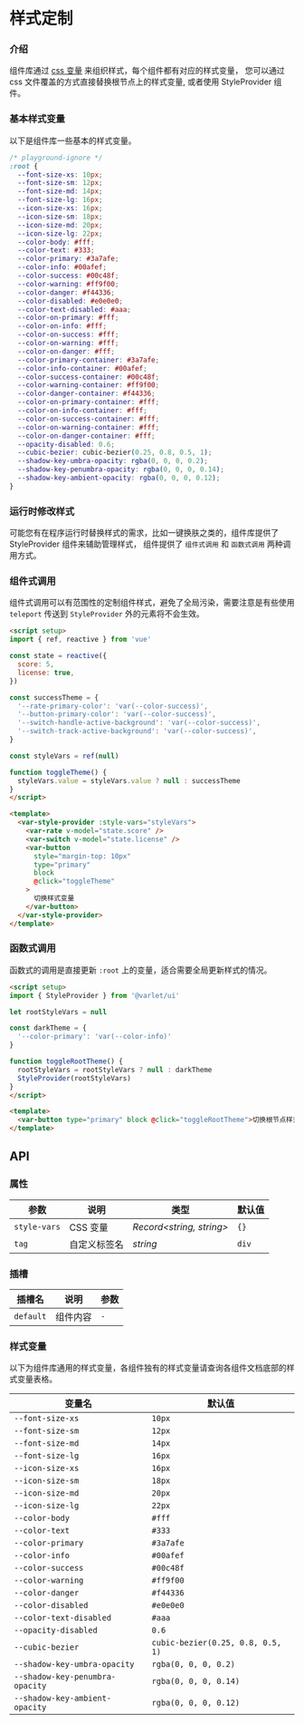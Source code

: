 # 样式定制

### 介绍

组件库通过 [css 变量](https://developer.mozilla.org/zh-CN/docs/Web/CSS/Using_CSS_custom_properties) 来组织样式，每个组件都有对应的样式变量，
您可以通过 css 文件覆盖的方式直接替换根节点上的样式变量, 或者使用 StyleProvider 组件。

### 基本样式变量

以下是组件库一些基本的样式变量。

```css
/* playground-ignore */
:root {
  --font-size-xs: 10px;
  --font-size-sm: 12px;
  --font-size-md: 14px;
  --font-size-lg: 16px;
  --icon-size-xs: 16px;
  --icon-size-sm: 18px;
  --icon-size-md: 20px;
  --icon-size-lg: 22px;
  --color-body: #fff;
  --color-text: #333;
  --color-primary: #3a7afe;
  --color-info: #00afef;
  --color-success: #00c48f;
  --color-warning: #ff9f00;
  --color-danger: #f44336;
  --color-disabled: #e0e0e0;
  --color-text-disabled: #aaa;
  --color-on-primary: #fff;
  --color-on-info: #fff;
  --color-on-success: #fff;
  --color-on-warning: #fff;
  --color-on-danger: #fff;
  --color-primary-container: #3a7afe;
  --color-info-container: #00afef;
  --color-success-container: #00c48f;
  --color-warning-container: #ff9f00;
  --color-danger-container: #f44336;
  --color-on-primary-container: #fff;
  --color-on-info-container: #fff;
  --color-on-success-container: #fff;
  --color-on-warning-container: #fff;
  --color-on-danger-container: #fff;
  --opacity-disabled: 0.6;
  --cubic-bezier: cubic-bezier(0.25, 0.8, 0.5, 1);
  --shadow-key-umbra-opacity: rgba(0, 0, 0, 0.2);
  --shadow-key-penumbra-opacity: rgba(0, 0, 0, 0.14);
  --shadow-key-ambient-opacity: rgba(0, 0, 0, 0.12);
}
```

### 运行时修改样式

可能您有在程序运行时替换样式的需求，比如一键换肤之类的，组件库提供了 StyleProvider 组件来辅助管理样式，
组件提供了 `组件式调用` 和 `函数式调用` 两种调用方式。

### 组件式调用

组件式调用可以有范围性的定制组件样式，避免了全局污染，需要注意是有些使用 `teleport` 传送到  `StyleProvider` 外的元素将不会生效。

```html
<script setup>
import { ref, reactive } from 'vue'

const state = reactive({
  score: 5,
  license: true,
})

const successTheme = {
  '--rate-primary-color': 'var(--color-success)',
  '--button-primary-color': 'var(--color-success)',
  '--switch-handle-active-background': 'var(--color-success)',
  '--switch-track-active-background': 'var(--color-success)',
}

const styleVars = ref(null)

function toggleTheme() {
  styleVars.value = styleVars.value ? null : successTheme
}
</script>

<template>
  <var-style-provider :style-vars="styleVars">
    <var-rate v-model="state.score" />
    <var-switch v-model="state.license" />
    <var-button
      style="margin-top: 10px"
      type="primary"
      block
      @click="toggleTheme"
    >
      切换样式变量
    </var-button>
  </var-style-provider>
</template>
```

### 函数式调用

函数式的调用是直接更新 `:root` 上的变量，适合需要全局更新样式的情况。

```html
<script setup>
import { StyleProvider } from '@varlet/ui'

let rootStyleVars = null

const darkTheme = {
  '--color-primary': 'var(--color-info)'
}

function toggleRootTheme() {
  rootStyleVars = rootStyleVars ? null : darkTheme
  StyleProvider(rootStyleVars)
}
</script>

<template>
  <var-button type="primary" block @click="toggleRootTheme">切换根节点样式变量</var-button>
</template>
```

## API

### 属性

| 参数         | 说明   | 类型                     | 默认值 | 
|--------------|---------------|--------------------------|---------| 
| `style-vars` | CSS 变量 | _Record<string, string>_ | `{}`    |
| `tag`        | 自定义标签名      | _string_                 | `div`   |

### 插槽

| 插槽名 | 说明 | 参数 |
| --- | --- | --- |
| `default` | 组件内容 | `-` |

### 样式变量

以下为组件库通用的样式变量，各组件独有的样式变量请查询各组件文档底部的样式变量表格。

| 变量名 | 默认值 |
| --- | --- |
| `--font-size-xs` | `10px` |
| `--font-size-sm` | `12px` |
| `--font-size-md` | `14px` |
| `--font-size-lg` | `16px` |
| `--icon-size-xs` | `16px` |
| `--icon-size-sm` | `18px` |
| `--icon-size-md` | `20px` |
| `--icon-size-lg` | `22px` |
| `--color-body` | `#fff` |
| `--color-text` | `#333` |
| `--color-primary` | `#3a7afe` |
| `--color-info` | `#00afef` |
| `--color-success` | `#00c48f` |
| `--color-warning` | `#ff9f00` |
| `--color-danger` | `#f44336` |
| `--color-disabled` | `#e0e0e0` |
| `--color-text-disabled` | `#aaa` |
| `--opacity-disabled` | `0.6` |
| `--cubic-bezier` | `cubic-bezier(0.25, 0.8, 0.5, 1)` |
| `--shadow-key-umbra-opacity` | `rgba(0, 0, 0, 0.2)` |
| `--shadow-key-penumbra-opacity` | `rgba(0, 0, 0, 0.14)` |
| `--shadow-key-ambient-opacity` | `rgba(0, 0, 0, 0.12)` |